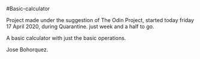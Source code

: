 #Basic-calculator

Project made under the suggestion of The Odin Project, started today friday 17 April 2020, during Quarantine. just week and a half to go. 

A basic calculator with just the basic operations. 

Jose Bohorquez.
